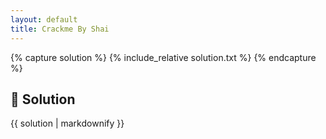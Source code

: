 ```yaml
---
layout: default
title: Crackme By Shai
---
```


{% capture solution %}
{% include_relative solution.txt %}
{% endcapture %}

## 📝 Solution

{{ solution | markdownify }}
